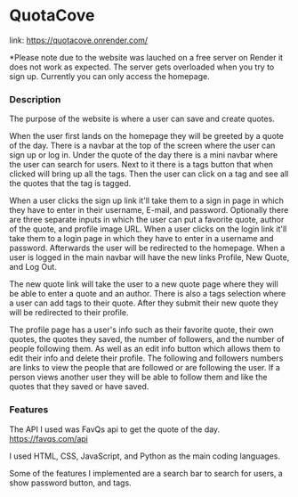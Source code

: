 # QuotaCove
link: https://quotacove.onrender.com/

*Please note due to the website was lauched on a free server on Render it does not work as expected. 
The server gets overloaded when you try to sign up.
Currently you can only access the homepage. 

### Description

The purpose of the website is where a user can save and create quotes.

When the user first lands on the homepage they will be greeted by a quote of the day. There is a navbar at the top of the screen where the user can sign up or log in. Under the quote of the day there is a mini navbar where the user can search for users. Next to it there is a tags button that when clicked will bring up all the tags. Then the user can click on a tag and see all the quotes that the tag is tagged.

When a user clicks the sign up link it'll take them to a sign in page in which they have to enter in their username, E-mail, and password. Optionally there are three separate inputs in which the user can put a favorite quote, author of the quote, and profile image URL. When a user clicks on the login link it'll take them to a login page in which they have to enter in a username and password. Afterwards the user will be redirected to the homepage. When a user is logged in the main navbar will have the new links Profile, New Quote, and Log Out.

The new quote link will take the user to a new quote page where they will be able to enter a quote and an author. There is also a tags selection where a user can add tags to their quote. After they submit their new quote they will be redirected to their profile.

The profile page has a user's info such as their favorite quote, their own quotes, the quotes they saved, the number of followers, and the number of people following them. As well as an edit info button which allows them to edit their info and delete their profile. The following and followers numbers are links to view the people that are followed or are following the user. If a person views another user they will be able to follow them and like the quotes that they saved or have saved.



### Features

The API I used was FavQs api to get the quote of the day.
https://favqs.com/api


I used HTML, CSS, JavaScript, and Python as the main coding languages.


Some of the features I implemented are a search bar to search for users, a show password button, and tags. 
